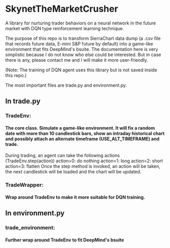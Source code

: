 # SkynetTheMarketCrusher
A library for nurturing trader behaviors on a neural network in the future market with DQN type reinforcement learning technique.

The purpose of this repo is to transform SierraChart data dump (a .csv file that records future data, E-mini S&P future by default) into a game-like environment that fits DeepMind's bsuite. The documentation here is very simplistic because I do not know who else could be interested. But in case there is any, please contact me and I will make it more user-friendly.

(Note: The training of DQN agent uses this library but is not saved inside this repo.)

The most important files are trade.py and environment.py.

## In trade.py

### TradeEnv: 
#### The core class. Simulate a game-like environment. It will fix a random date with more than 10 candlestick bars, show an intraday historical chart and possibly attach an alternate timeframe (USE_ALT_TIMEFRAME) and trade. 

During trading, an agent can take the following actions (TradeEnv.step(action))
action=0: do nothing
action=1: long
action=2: short
action=3: flatten
Once the step method is invoked, an action will be taken, the next candlestick will be loaded and the chart will be updated.

### TradeWrapper: 
#### Wrap around TradeEnv to make it more suitable for DQN training.
## In environment.py
### trade_environment: 
#### Further wrap around TradeEnv to fit DeepMind's bsuite
